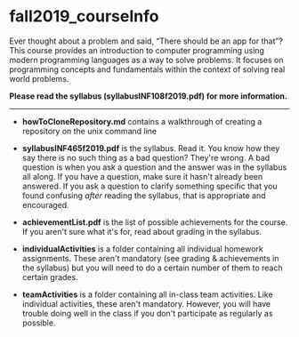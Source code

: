 # fall2019_courseInfo


Ever thought about a problem and said, “There should be an app for that”? 
This course provides an introduction to computer programming using modern 
programming languages as a way to solve problems. It focuses on programming 
concepts and fundamentals within the context of solving real world problems.

**Please read the syllabus (syllabusINF108f2019.pdf) for more 
information.**

---

 * **howToCloneRepository.md** contains a walkthrough of creating a 
repository on the unix command line
 
 * **syllabusINF465f2019.pdf** is the syllabus. Read it. You 
know how they say there is no such thing as a bad question? They're 
wrong. A bad question is when you ask a question and the answer was in 
the syllabus all along. If you have a question, make sure it hasn't 
already been answered. If you ask a question to clarify something 
specific that you found confusing *after* reading the syllabus, that 
is appropriate and encouraged. 

* **achievementList.pdf** is the list of possible achievements for the course.
If you aren't sure what it's for, read about grading in the syllabus.

* **individualActivities** is a folder containing all individual homework
assignments. These aren't mandatory (see grading & achievements in the syllabus)
but you will need to do a certain number of them to reach certain grades.

* **teamActivities** is a folder containing all in-class team activities.
Like individual activities, these aren't mandatory. However, you will have
trouble doing well in the class if you don't participate as regularly as possible.

